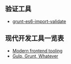 验证工具
-

- [grunt-es6-import-validate](https://github.com/sproutsocial/grunt-es6-import-validate?utm_source=javascriptweekly&utm_medium=email#grunt-es6-import-validate)


现代开发工具一览表
-

- [Modern frontend tooling](http://tooling.github.io/book-of-modern-frontend-tooling/)
- [Gulp, Grunt, Whatever](http://blog.ponyfoo.com/2014/01/09/gulp-grunt-whatever)
